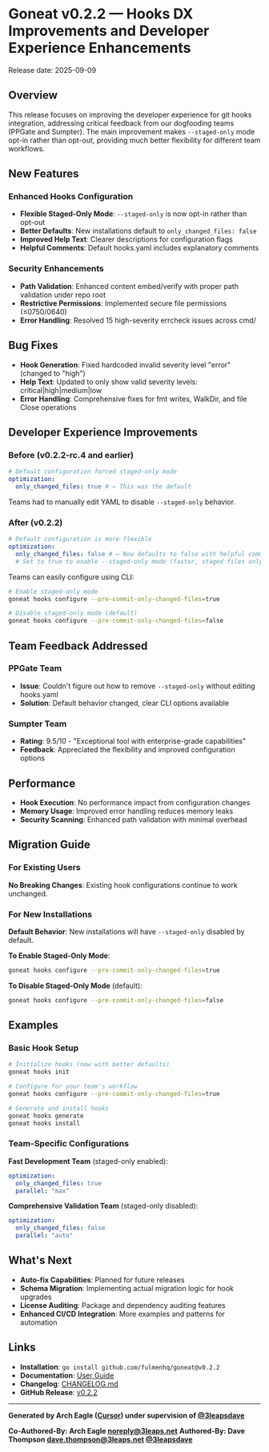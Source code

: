 # Goneat v0.2.2 — Hooks DX Improvements and Developer Experience Enhancements

Release date: 2025-09-09

## Overview

This release focuses on improving the developer experience for git hooks integration, addressing critical feedback from our dogfooding teams (PPGate and Sumpter). The main improvement makes `--staged-only` mode opt-in rather than opt-out, providing much better flexibility for different team workflows.

## New Features

### Enhanced Hooks Configuration

- **Flexible Staged-Only Mode**: `--staged-only` is now opt-in rather than opt-out
- **Better Defaults**: New installations default to `only_changed_files: false`
- **Improved Help Text**: Clearer descriptions for configuration flags
- **Helpful Comments**: Default hooks.yaml includes explanatory comments

### Security Enhancements

- **Path Validation**: Enhanced content embed/verify with proper path validation under repo root
- **Restrictive Permissions**: Implemented secure file permissions (≤0750/0640)
- **Error Handling**: Resolved 15 high-severity errcheck issues across cmd/

## Bug Fixes

- **Hook Generation**: Fixed hardcoded invalid severity level "error" (changed to "high")
- **Help Text**: Updated to only show valid severity levels: critical|high|medium|low
- **Error Handling**: Comprehensive fixes for fmt writes, WalkDir, and file Close operations

## Developer Experience Improvements

### Before (v0.2.2-rc.4 and earlier)

```yaml
# Default configuration forced staged-only mode
optimization:
  only_changed_files: true # ← This was the default
```

Teams had to manually edit YAML to disable `--staged-only` behavior.

### After (v0.2.2)

```yaml
# Default configuration is more flexible
optimization:
  only_changed_files: false # ← Now defaults to false with helpful comment
  # Set to true to enable --staged-only mode (faster, staged files only)
```

Teams can easily configure using CLI:

```bash
# Enable staged-only mode
goneat hooks configure --pre-commit-only-changed-files=true

# Disable staged-only mode (default)
goneat hooks configure --pre-commit-only-changed-files=false
```

## Team Feedback Addressed

### PPGate Team

- **Issue**: Couldn't figure out how to remove `--staged-only` without editing hooks.yaml
- **Solution**: Default behavior changed, clear CLI options available

### Sumpter Team

- **Rating**: 9.5/10 - "Exceptional tool with enterprise-grade capabilities"
- **Feedback**: Appreciated the flexibility and improved configuration options

## Performance

- **Hook Execution**: No performance impact from configuration changes
- **Memory Usage**: Improved error handling reduces memory leaks
- **Security Scanning**: Enhanced path validation with minimal overhead

## Migration Guide

### For Existing Users

**No Breaking Changes**: Existing hook configurations continue to work unchanged.

### For New Installations

**Default Behavior**: New installations will have `--staged-only` disabled by default.

**To Enable Staged-Only Mode**:

```bash
goneat hooks configure --pre-commit-only-changed-files=true
```

**To Disable Staged-Only Mode** (default):

```bash
goneat hooks configure --pre-commit-only-changed-files=false
```

## Examples

### Basic Hook Setup

```bash
# Initialize hooks (now with better defaults)
goneat hooks init

# Configure for your team's workflow
goneat hooks configure --pre-commit-only-changed-files=true

# Generate and install hooks
goneat hooks generate
goneat hooks install
```

### Team-Specific Configurations

**Fast Development Team** (staged-only enabled):

```yaml
optimization:
  only_changed_files: true
  parallel: "max"
```

**Comprehensive Validation Team** (staged-only disabled):

```yaml
optimization:
  only_changed_files: false
  parallel: "auto"
```

## What's Next

- **Auto-fix Capabilities**: Planned for future releases
- **Schema Migration**: Implementing actual migration logic for hook upgrades
- **License Auditing**: Package and dependency auditing features
- **Enhanced CI/CD Integration**: More examples and patterns for automation

## Links

- **Installation**: `go install github.com/fulmenhq/goneat@v0.2.2`
- **Documentation**: [User Guide](../user-guide/commands/hooks.md)
- **Changelog**: [CHANGELOG.md](../../CHANGELOG.md)
- **GitHub Release**: [v0.2.2](https://github.com/fulmenhq/goneat/releases/tag/v0.2.2)

---

**Generated by Arch Eagle ([Cursor](https://cursor.sh/)) under supervision of [@3leapsdave](https://github.com/3leapsdave)**

**Co-Authored-By: Arch Eagle <noreply@3leaps.net>**
**Authored-By: Dave Thompson <dave.thompson@3leaps.net> [@3leapsdave](https://github.com/3leapsdave)**
